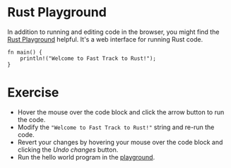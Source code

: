 # Rust Playground

In addition to running and editing code in the browser, you might find the
[Rust Playground] helpful. It's a web interface for running Rust code.

```rust,editable
fn main() {
    println!("Welcome to Fast Track to Rust!");
}
```

# Exercise

- Hover the mouse over the code block and click the arrow button to run the
  code.
- Modify the `"Welcome to Fast Track to Rust!"` string and re-run the code.
- Revert your changes by hovering your mouse over the code block and clicking
  the _Undo changes_ button.
- Run the hello world program in the [playground].

[playground]: https://play.rust-lang.org/?version=stable&mode=debug&edition=2021&code=fn+main%28%29+%7B%0A++++println%21%28%22Welcome+to+Fast+Track+to+Rust%21%22%29%3B%0A%7D
[rust playground]: https://play.rust-lang.org/
